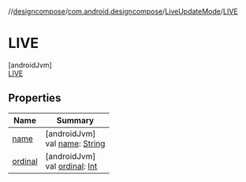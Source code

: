 //[designcompose](../../../../index.md)/[com.android.designcompose](../../index.md)/[LiveUpdateMode](../index.md)/[LIVE](index.md)

# LIVE

[androidJvm]\
[LIVE](index.md)

## Properties

| Name | Summary |
|---|---|
| [name](../-o-f-f-l-i-n-e/index.md#-372974862%2FProperties%2F-2092570116) | [androidJvm]<br>val [name](../-o-f-f-l-i-n-e/index.md#-372974862%2FProperties%2F-2092570116): [String](https://kotlinlang.org/api/latest/jvm/stdlib/kotlin/-string/index.html) |
| [ordinal](../-o-f-f-l-i-n-e/index.md#-739389684%2FProperties%2F-2092570116) | [androidJvm]<br>val [ordinal](../-o-f-f-l-i-n-e/index.md#-739389684%2FProperties%2F-2092570116): [Int](https://kotlinlang.org/api/latest/jvm/stdlib/kotlin/-int/index.html) |
